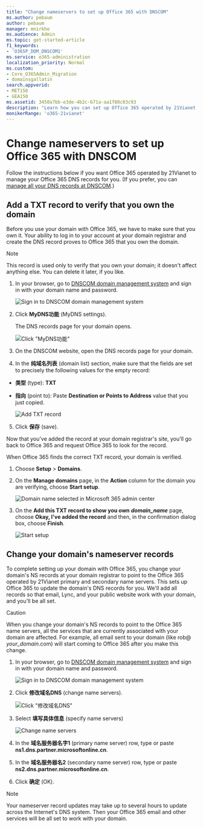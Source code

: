 ```yaml
---
title: "Change nameservers to set up Office 365 with DNSCOM"
ms.author: pebaum
author: pebaum
manager: mnirkhe
ms.audience: Admin
ms.topic: get-started-article
f1_keywords:
- 'O365P_DOM_DNSCOM1'
ms.service: o365-administration
localization_priority: Normal
ms.custom:
- Core_O365Admin_Migration
- domainsgallatin
search.appverid:
- MET150
- GEA150
ms.assetid: 3450a7bb-e3de-4b2c-b71a-aa1f80c03c93
description: "Learn how you can set up Office 365 operated by 21Vianet to manage your DNS records, when DNSCOM is the DNS hosting provider."
monikerRange: 'o365-21vianet'
---
```


# Change nameservers to set up Office 365 with DNSCOM

Follow the instructions below if you want Office 365 operated by 21Vianet to manage your Office 365 DNS records for you. (If you prefer, you can [manage all your DNS records at DNSCOM](create-dns-records-at-dnscom.md).)
  

## Add a TXT record to verify that you own the domain
<a name="BKMK_add_a_record"> </a>

Before you use your domain with Office 365, we have to make sure that you own it. Your ability to log in to your account at your domain registrar and create the DNS record proves to Office 365 that you own the domain.
  
> [!NOTE]
> This record is used only to verify that you own your domain; it doesn't affect anything else. You can delete it later, if you like. 
  
1. In your browser, go to [DNSCOM domain management system](http://mgt.dns.com.cn/index.php) and sign in with your domain name and password. 
    
    ![Sign in to DNSCOM domain management system](../media/e1714e30-2f91-4987-b0bc-647145d854b4.png)
  
2. Click **MyDNS功能** (MyDNS settings). 
    
    The DNS records page for your domain opens.
    
    ![Click "MyDNS功能"](../media/a407306f-4d10-429b-812a-5f31153c61a5.png)
  
3. On the DNSCOM website, open the DNS records page for your domain. 
    
4. In the **纯域名列表** (domain list) section, make sure that the fields are set to precisely the following values for the empty record: 
    
  - **类型** (type): **TXT**
    
  - **指向** (point to): Paste **Destination or Points to Address** value that you just copied. 
    
    ![Add TXT record](../media/39e6d11c-3a2b-4a01-bb84-bd00916523dd.png)
  
5. Click **保存** (save). 
    
Now that you've added the record at your domain registrar's site, you'll go back to Office 365 and request Office 365 to look for the record.
  
When Office 365 finds the correct TXT record, your domain is verified.
  
1. Choose **Setup** \> **Domains**.
    
2. On the **Manage domains** page, in the **Action** column for the domain you are verifying, choose **Start setup**.
    
    ![Domain name selected in Microsoft 365 admin center](../media/c61204f1-a025-448b-a2a1-c4d7abee7a06.png)
  
3. On the **Add this TXT record to show you own** ***domain_name*** page, choose **Okay, I've added the record** and then, in the confirmation dialog box, choose **Finish**.
    
    ![Start setup](../media/5f6578af-ae32-49e8-b283-ec2d080420da.png)
  
## Change your domain's nameserver records
<a name="BKMK_change_your_domain_s_1"> </a>

To complete setting up your domain with Office 365, you change your domain's NS records at your domain registrar to point to the Office 365 operated by 21Vianet primary and secondary name servers. This sets up Office 365 to update the domain's DNS records for you. We'll add all records so that email, Lync, and your public website work with your domain, and you'll be all set.
  
> [!CAUTION]
> When you change your domain's NS records to point to the Office 365 name servers, all the services that are currently associated with your domain are affected. For example, all email sent to your domain (like rob@ *your_domain*.com) will start coming to Office 365 after you make this change. 
  
1. In your browser, go to [DNSCOM domain management system](http://mgt.dns.com.cn/index.php) and sign in with your domain name and password. 
    
    ![Sign in to DNSCOM domain management system](../media/e1714e30-2f91-4987-b0bc-647145d854b4.png)
  
2. Click **修改域名DNS** (change name servers). 
    
    ![Click "修改域名DNS"](../media/2db20d3c-2237-419f-bcb7-c4bcfb312370.png)
  
3. Select **填写具体信息** (specify name servers) 
    
    ![Change name servers](../media/001741b4-0e45-47ce-b046-98d85718e51a.png)
  
4. In the **域名服务器名字1** (primary name server) row, type or paste **ns1.dns.partner.microsoftonline.cn**. 
    
5. In the **域名服务器名2** (secondary name server) row, type or paste **ns2.dns.partner.microsoftonline.cn**. 
    
6. Click **确定** (OK). 
    
> [!NOTE]
> Your nameserver record updates may take up to several hours to update across the Internet's DNS system. Then your Office 365 email and other services will be all set to work with your domain. 
  

